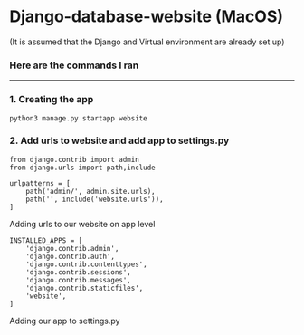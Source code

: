 # Django-database-website (MacOS)

(It is assumed that the Django and Virtual environment are already set up)


### Here are the commands I ran

---

### 1. Creating the app

```
python3 manage.py startapp website
```

### 2. Add urls to website and add app to settings.py

```
from django.contrib import admin
from django.urls import path,include

urlpatterns = [
    path('admin/', admin.site.urls),
    path('', include('website.urls')),
]
```

Adding urls to our website on app level

```
INSTALLED_APPS = [
    'django.contrib.admin',
    'django.contrib.auth',
    'django.contrib.contenttypes',
    'django.contrib.sessions',
    'django.contrib.messages',
    'django.contrib.staticfiles',
    'website',
]
```

Adding our app to settings.py

